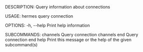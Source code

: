 DESCRIPTION:
Query information about connections

USAGE:
    hermes query connection <SUBCOMMAND>

OPTIONS:
    -h, --help    Print help information

SUBCOMMANDS:
    channels    Query connection channels
    end         Query connection end
    help        Print this message or the help of the given subcommand(s)
